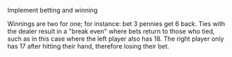 Implement betting and winning

Winnings are two for one; for instance: bet 3 pennies get 6 back. Ties with the dealer result in a "break even" where bets return to those who tied, such as in this case where the left player also has 18. The right player only has 17 after hitting their hand, therefore losing their bet.
